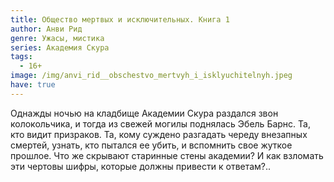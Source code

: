 ```yaml
---
title: Общество мертвых и исключительных. Книга 1
author: Анви Рид
genre: Ужасы, мистика
series: Академия Скура
tags:
  - 16+
image: /img/anvi_rid__obschestvo_mertvyh_i_isklyuchitelnyh.jpeg
have: true
---
```

Однажды ночью на кладбище Академии Скура раздался звон колокольчика, и тогда из свежей могилы поднялась Эбель Барнс. Та, кто видит призраков. Та, кому суждено разгадать череду внезапных смертей, узнать, кто пытался ее убить, и вспомнить свое жуткое прошлое. Что же скрывают старинные стены академии? И как взломать эти чертовы шифры, которые должны привести к ответам?..